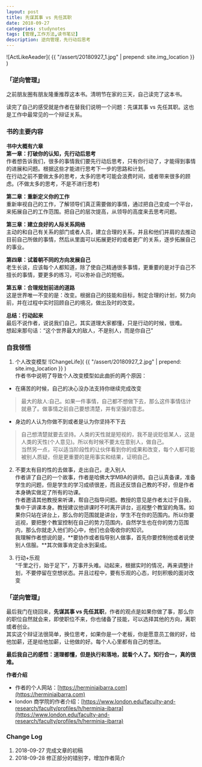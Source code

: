 ```yaml
---
layout: post
title: 先谋其事 vs 先任其职
date: 2018-09-27
categories: studynotes
tags: [管理,工作方法,读书笔记]
description: 逆向管理，先行动后思考
---
```



![ActLikeAeader]( {{ "/assert/20180927_1.jpg" | prepend: site.img_location }} )


### 「逆向管理」

之前朋友圈有朋友隆重推荐这本书。清明节在家的三天，自己读完了这本书。  
  
读完了自己的感受就是作者在替我们说明一个问题：先谋其事 vs 先任其职。这也是工作中最常见的一个辩证关系。

### 书的主要内容

**书中大概有六章**  
**第一章：打破你的认知，先行动后思考**  
作者想告诉我们，很多的事情我们要先行动后思考，只有你行动了，才能得到事情的进展和问题。根据这些才能进行思考下一步的思路和计划。  
在行动之前不要做太多的思考，太多的思考可能会浪费时间，或者带来很多的顾虑。(不做太多的思考，不是不进行思考)  
   
**第二章：重新定义你的工作**    
重新审视自己的工作，了解领导们真正需要做的事情，通过把自己变成一个平台，来拓展自己的工作范围。把自己的层次提高，从领导的高度来去思考问题。  

**第三章：建立良好的人际关系网络**  
主动的和自己有关系的部门或者人员，建立合理的关系，并且和他们并肩的去推动目前自己所做的事情，然后从里面可以拓展更好的或者更广的关系，逐步拓展自己的事业。  

**第四章：试着朝不同的方向发展自己**   
老生长谈，应该每个人都知道，除了使自己精通很多事情，更重要的是对于自己不擅长的事情，要更多的练习，可以弥补自己的短板。   

**第五章：合理规划前进的道路**   
这是世界唯一不变的是：改变。根据自己的技能和目标，制定合理的计划，努力向前，并在过程中实时回顾自己的境况，做出及时的改变。  

**总结：行动起来**   
最后不说作者，说说我们自己，其实道理大家都懂，只是行动的时候，很难。   
想起来那句话：“这个世界最大的敌人，不是别人，而是你自己”


### 自我领悟  

1. 个人改变模型
![ChangeLife]( {{ "/assert/20180927_2.jpg" | prepend: site.img_location }} )   
作者书中说明了导致个人改变模型如此曲折的两个原因：
* 在痛苦的时候，自己的决心没办法支持你继续完成改变
> 最大的敌人:自己。如果一件事情，自己都不想做下去，那么这件事情估计就悬了。做事情之前自己要想清楚，并有坚强的意志。
* 身边的人认为你做不到或者是认为你坚持不下去
> 自己想清楚就要去坚持。人类的天性就是短视的，我不是说贬低某人，这是人类的天性(个人意见)。所以有时候不要太在意别人，做自己。   
> 当然另一点，可以适当阶段性的让伙伴看到你的成果和改变，每个人都可能被别人质疑，但是更重要的是用事实和结果，证明自己。


2. 不要太有目的性的去做事，走出自己，走入别人  
作者讲了自己的一个故事，作者是哈佛大学MBA的讲师。自己认真备课，准备学生的问题，但是学生的学习成绩很差，而且还反馈自己教的不好，但是作者本身确实做足了所有的功课。  
作者邀请其他教授来听课，帮自己指导问题。教授的意见是作者太过于自我，集中于讲课本身。教授建议他讲课时不时离开讲台，巡视整个教室的角落。如果你只站在讲台上，那么你的范围就是讲台，学生不在你的范围内。所以你要巡视，要把整个教室控制在自己的势力范围内，自然学生也在你的势力范围内，那么你就走入他们的心中，他们也会吸收你的知识。  
我理解作者想说的是，**要协作或者指导别人做事，首先你要控制他或者说使别人信服。**其次做事肯定会水到渠成。

3. 行动+乐观   
“千里之行，始于足下”，万事开头难。动起来，根据实时的情况，再来调整计划，不要停留在空想状态。并且过程中，要有乐观的心态，时刻积极的面对改变


### 「逆向管理」
最后我门在绕回来，**先谋其事 vs 先任其职**，作者的观点是如果你做了事，那么你的职位自然就会来，即使职位不来，你也储备了技能，可以选择其他的方向，离职或者创业。  
其实这个辩证法很简单，换位思考，如果你是一个老板，你是愿意员工做的好，给他加薪，还是给他加薪，让他做的好。每个人心里都有自己的想法。  
  
**最后我自己的感悟：道理都懂，但是执行和落地，就看个人了。知行合一，真的很难。**


**作者介绍**
* 作者的个人网站：[https://herminiaibarra.com](https://herminiaibarra.com)
* london 商学院的作者介绍：[https://www.london.edu/faculty-and-research/faculty/profiles/h/herminia-ibarra](https://www.london.edu/faculty-and-research/faculty/profiles/h/herminia-ibarra)



### Change Log
1. 2018-09-27  完成文章的初稿
2. 2018-09-28  修正部分的错别字，增加作者简介

